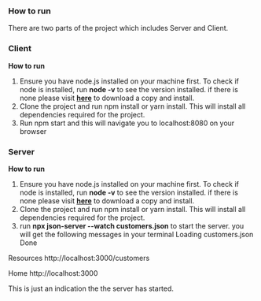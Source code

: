 ### How to run

There are two parts of the project which includes Server and Client.

### Client 
**How to run**
1. Ensure you have node.js installed on your machine first. To check if node is installed, run **node -v** to see the version installed. if there is none please visit **[here](https://node.js.org/en/downloads)** to download a copy and install.
2. Clone the project and run npm install or yarn install. This will install all dependencies required for the project.
3. Run npm start and this will navigate you to localhost:8080 on your browser


### Server 
**How to run**
1. Ensure you have node.js installed on your machine first. To check if node is installed, run **node -v** to see the version installed. if there is none please visit **[here](https://node.js.org/en/downloads)** to download a copy and install.
2. Clone the project and run npm install or yarn install. This will install all dependencies required for the project.
3. run **npx json-server --watch customers.json** to start the server. you will get the following messages in your terminal
 Loading customers.json
  Done

Resources
  http://localhost:3000/customers

  Home
  http://localhost:3000

This is just an indication the the server has started.